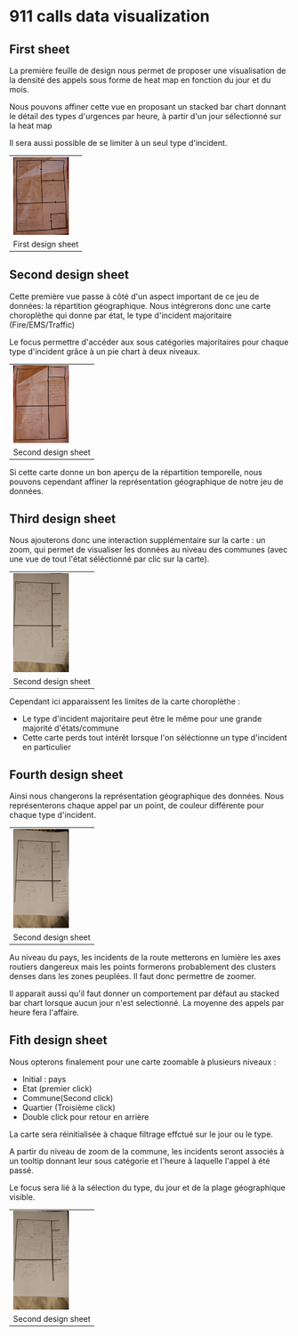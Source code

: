 # 911 calls data visualization

## First sheet

La première feuille de design nous permet de proposer une visualisation de la densité des appels sous forme de heat map en fonction du jour et du mois.

Nous pouvons affiner cette vue en proposant un stacked bar chart donnant le détail des types d'urgences par heure, à partir d'un jour sélectionné sur la heat map

Il sera aussi possible de se limiter à un seul type d'incident.

<table border="0">
  <tr>
    <td>
      <img src="img/IMG_3241.jpg" style="width: 100px;">
    </td>
  </tr>
  <tr>
    <td>
      First design sheet
    </td>
  </tr>
</table>

## Second design sheet

Cette première vue passe à côté d'un aspect important de ce jeu de données: la répartition géographique. Nous intégrerons donc une carte choroplèthe qui donne par état, le type d'incident majoritaire (Fire/EMS/Traffic)

Le focus permettre d'accéder aux sous catégories majoritaires pour chaque type d'incident grâce à un pie chart à deux niveaux.

<table border="0">
  <tr>
    <td>
      <img src="img/IMG_3242.jpg" style="width: 100px;">
    </td>
  </tr>
  <tr>
    <td>
      Second design sheet
    </td>
  </tr>
</table>

Si cette carte donne un bon aperçu de la répartition temporelle, nous pouvons cependant affiner la représentation géographique de notre jeu de données.

## Third design sheet

Nous ajouterons donc une interaction supplémentaire sur la carte : un zoom, qui permet de visualiser les données au niveau des communes (avec une vue de tout l'état séléctionné par clic sur la carte).

<table border="0">
  <tr>
    <td>
      <img src="img/design_sheet_3.jpg" style="width: 100px;">
    </td>
  </tr>
  <tr>
    <td>
      Second design sheet
    </td>
  </tr>
</table>

Cependant ici apparaissent les limites de la carte choroplèthe :
* Le type d'incident majoritaire peut être le même pour une grande majorité d'états/commune
* Cette carte perds tout intérêt lorsque l'on séléctionne un type d'incident en particulier

## Fourth design sheet

Ainsi nous changerons la représentation géographique des données. Nous représenterons chaque appel par un point, de couleur différente pour chaque type d'incident.

<table border="0">
  <tr>
    <td>
      <img src="img/design_sheet_4.jpg" style="width: 100px;">
    </td>
  </tr>
  <tr>
    <td>
      Second design sheet
    </td>
  </tr>
</table>

Au niveau du pays, les incidents de la route metterons en lumière les axes routiers dangereux mais les points formerons probablement des clusters denses dans les zones peuplées. Il faut donc permettre de zoomer.

Il apparait aussi qu'il faut donner un comportement par défaut au stacked bar chart lorsque aucun jour n'est selectionné. La moyenne des appels par heure fera l'affaire.

## Fith design sheet

Nous opterons finalement pour une carte zoomable à plusieurs niveaux :
* Initial : pays
* Etat (premier click)
* Commune(Second click)
* Quartier (Troisième click)
* Double click pour retour en arrière

La carte sera réinitialisée à chaque filtrage effctué sur le jour ou le type.

A partir du niveau de zoom de la commune, les incidents seront associés à un tooltip donnant leur sous catégorie et l'heure à laquelle l'appel à été passé.

Le focus sera lié à la sélection du type, du jour et de la plage géographique visible.

<table border="0">
  <tr>
    <td>
      <img src="img/design_sheet_5.jpg" style="width: 100px;">
    </td>
  </tr>
  <tr>
    <td>
      Second design sheet
    </td>
  </tr>
</table>
